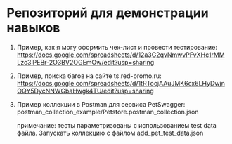 # Репозиторий для демонстрации навыков
1) Пример, как я могу оформить чек-лист и провести тестирование:
  https://docs.google.com/spreadsheets/d/12a3G2qvNmwvPFvXHc1rMMLzc3lPEBr-2O3BV2OGEmOw/edit?usp=sharing

2) Пример, поиска багов на сайте ts.red-promo.ru:
   https://docs.google.com/spreadsheets/d/1tRTocjAAuJMK6cx6LHyDwjnOQY5DycNNWGbaHwgk4TU/edit?usp=sharing

3) Пример коллекции в Postman для сервиса PetSwagger: postman_collection_example/Petstore.postman_collection.json
 
   примечание: тесты параметризованы с использованием test data файла. Запускать коллекцию с файлом add_pet_test_data.json
